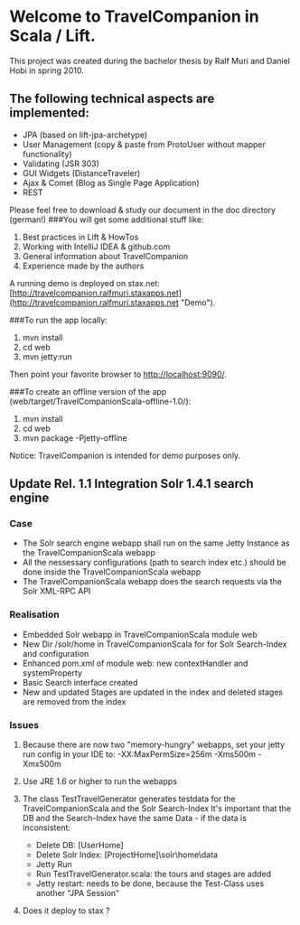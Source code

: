Welcome to TravelCompanion in Scala / Lift.
========

This project was created during the bachelor thesis by Ralf Muri and Daniel Hobi in spring 2010.

## The following technical aspects are implemented:
- JPA (based on lift-jpa-archetype)
- User Management (copy & paste from ProtoUser without mapper functionality)
- Validating (JSR 303)
- GUI Widgets (DistanceTraveler)
- Ajax & Comet (Blog as Single Page Application)
- REST

Please feel free to download & study our document in the doc directory (german!)
###You will get some additional stuff like:
1.  Best practices in Lift & HowTos
2.  Working with IntelliJ IDEA & github.com
3.  General information about TravelCompanion
4.  Experience made by the authors

A running demo is deployed on stax.net:
  [http://travelcompanion.ralfmuri.staxapps.net](http://travelcompanion.ralfmuri.staxapps.net "Demo").


###To run the app locally:
1. mvn install
2. cd web
3. mvn jetty:run

Then point your favorite browser to [http://localhost:9090/](http://localhost:9090/ "Local").

###To create an offline version of the app (web/target/TravelCompanionScala-offline-1.0/):
1. mvn install
2. cd web
3. mvn package -Pjetty-offline

Notice: TravelCompanion is intended for demo purposes only.

## Update Rel. 1.1 Integration Solr 1.4.1 search engine

### Case
- The Solr search engine webapp shall run on the same Jetty Instance as the TravelCompanionScala webapp
- All the nessessary configurations (path to search index etc.) should be done inside the TravelCompanionScala webapp
- The TravelCompanionScala webapp does the search requests via the Solr XML-RPC API

### Realisation
- Embedded Solr webapp in TravelCompanionScala module web
- New Dir /solr/home in TravelCompanionScala for for Solr Search-Index and configuration
- Enhanced pom.xml of module web: new contextHandler and systemProperty
- Basic Search interface created
- New and updated Stages are updated in the index and deleted stages are removed from the index

### Issues
1. Because there are now two "memory-hungry" webapps, set your jetty run config in your IDE to:
   -XX:MaxPermSize=256m
   -Xms500m -Xmx500m

2. Use JRE 1.6 or higher to run the webapps

3. The class TestTravelGenerator generates testdata for the TravelCompanionScala and the Solr Search-Index
   It's important that the DB and the Search-Index have the same Data - if the data is inconsistent:
   - Delete DB: [UserHome]
   - Delete Solr Index: [ProjectHome]\solr\home\data
   - Jetty Run
   - Run TestTravelGenerator.scala: the tours and stages are added
   - Jetty restart: needs to be done, because the Test-Class uses another "JPA Session"

4. Does it deploy to stax ?
